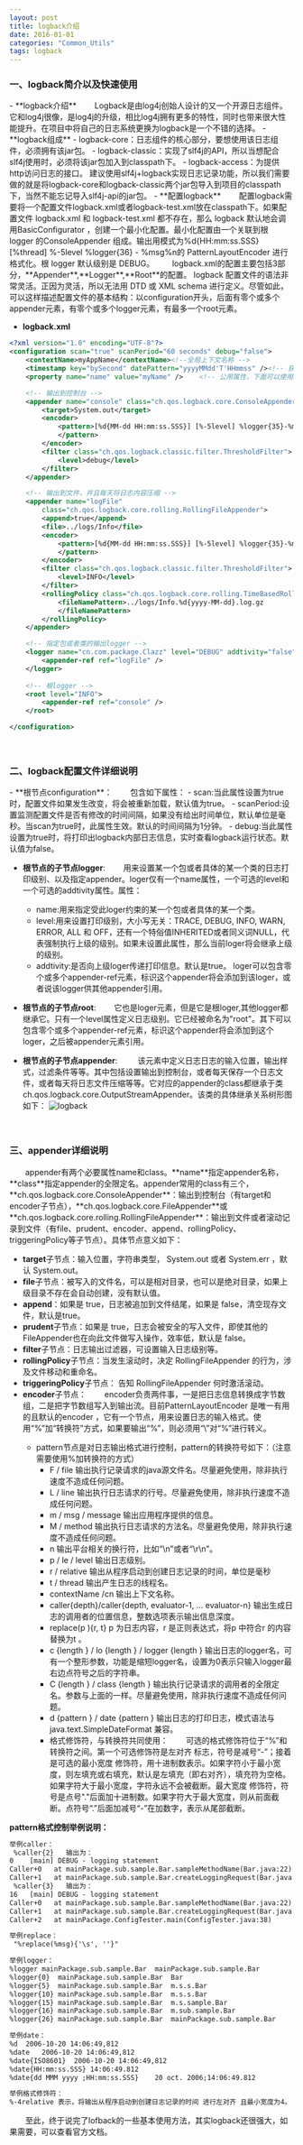 ```yaml
---
layout: post
title: logback介绍
date: 2016-01-01
categories: "Common_Utils"
tags: logback
---
```


<h3>一、logback简介以及快速使用</h3>
- **logback介绍**
　　Logback是由log4j创始人设计的又一个开源日志组件。它和log4j很像，是log4j的升级，相比log4j拥有更多的特性，同时也带来很大性能提升。在项目中将自己的日志系统更换为logback是一个不错的选择。
- **logback组成**
	- logback-core：日志组件的核心部分，要想使用该日志组件，必须拥有该jar包。
	- logback-classic：实现了slf4j的API，所以当想配合slf4j使用时，必须将该jar包加入到classpath下。
	- logback-access：为提供http访问日志的接口。  
建议使用slf4j+logback实现日志记录功能，所以我们需要做的就是将logback-core和logback-classic两个jar包导入到项目的classpath下，当然不能忘记导入slf4j-api的jar包。
- **配置logback**
　　配置logback需要将一个配置文件logback.xml或者logback-test.xml放在classpath下。如果配置文件 logback.xml 和 logback-test.xml 都不存在，那么 logback 默认地会调用BasicConfigurator ，创建一个最小化配置。最小化配置由一个关联到根 logger 的ConsoleAppender 组成。输出用模式为%d{HH:mm:ss.SSS} [%thread] %-5level %logger{36} - %msg%n的 PatternLayoutEncoder 进行格式化。根 logger 默认级别是 DEBUG。
　　logback.xml的配置主要包括3部分，**Appender**,**Logger**,**Root**的配置。 logback 配置文件的语法非常灵活。正因为灵活，所以无法用 DTD 或 XML schema 进行定义。尽管如此，可以这样描述配置文件的基本结构：以configuration开头，后面有零个或多个appender元素，有零个或多个logger元素，有最多一个root元素。

- **logback.xml**

```xml
<?xml version="1.0" encoding="UTF-8"?>
<configuration scan="true" scanPeriod="60 seconds" debug="false">
	<contextName>myAppName</contextName><!--全局上下文名称 -->
	<timestamp key="bySecond" datePattern="yyyyMMdd'T'HHmmss" /><!-- 获取时间 -->
	<property name="name" value="myName" />    <!-- 公用属性，下面可以使用${}符号引用它 -->

	<!-- 输出到控制台 -->
	<appender name="console" class="ch.qos.logback.core.ConsoleAppender">
		<target>System.out</target>
		<encoder>
			<pattern>[%d{MM-dd HH:mm:ss.SSS}] [%-5level] %logger{35}-%msg %n
			</pattern>
		</encoder>
		<filter class="ch.qos.logback.classic.filter.ThresholdFilter">
			<level>debug</level>
		</filter>
	</appender>

	<!-- 输出到文件，并且每天将日志内容压缩 -->
	<appender name="logFile"
		class="ch.qos.logback.core.rolling.RollingFileAppender">
		<append>true</append>
		<file>../logs/Info</file>
		<encoder>
			<pattern>[%d{MM-dd HH:mm:ss.SSS}] [%-5level] %logger{35}-%msg %n
			</pattern>
		</encoder>
		<filter class="ch.qos.logback.classic.filter.ThresholdFilter">
			<level>INFO</level>
		</filter>
		<rollingPolicy class="ch.qos.logback.core.rolling.TimeBasedRollingPolicy">
			<fileNamePattern>../logs/Info.%d{yyyy-MM-dd}.log.gz
			</fileNamePattern>
		</rollingPolicy>
	</appender>

	<!-- 指定包或者类的输出logger -->
	<logger name="cn.com.package.Clazz" level="DEBUG" addtivity="false">
		<appender-ref ref="logFile" />
	</logger>
	
	<!-- 根logger -->
	<root level="INFO">
		<appender-ref ref="console" />
	</root>

</configuration>
```
　　
<h3>二、logback配置文件详细说明</h3>
- **根节点configuration**：
　　包含如下属性：
	- scan:当此属性设置为true时，配置文件如果发生改变，将会被重新加载，默认值为true。
	- scanPeriod:设置监测配置文件是否有修改的时间间隔，如果没有给出时间单位，默认单位是毫秒。当scan为true时，此属性生效。默认的时间间隔为1分钟。
	- debug:当此属性设置为true时，将打印出logback内部日志信息，实时查看logback运行状态。默认值为false。
	
- **根节点的子节点logger**:
　　用来设置某一个包或者具体的某一个类的日志打印级别、以及指定appender。loger仅有一个name属性，一个可选的level和一个可选的addtivity属性。属性：
	- name:用来指定受此loger约束的某一个包或者具体的某一个类。
	- level:用来设置打印级别，大小写无关：TRACE, DEBUG, INFO, WARN, ERROR, ALL 和 OFF，还有一个特俗值INHERITED或者同义词NULL，代表强制执行上级的级别。如果未设置此属性，那么当前loger将会继承上级的级别。
	- addtivity:是否向上级loger传递打印信息。默认是true。
loger可以包含零个或多个appender-ref元素，标识这个appender将会添加到该loger，或者说该logger供其他appender引用。

- **根节点的子节点root**:
　　它也是loger元素，但是它是根loger,其他logger都继承它。只有一个level属性定义日志级别。它已经被命名为"root"。其下可以包含零个或多个appender-ref元素，标识这个appender将会添加到这个loger，之后被appender元素引用。

- **根节点的子节点appender**:
　　 该元素中定义日志日志的输入位置，输出样式，过滤条件等等。其中包括设置输出到控制台，或者每天保存一个日志文件，或者每天将日志文件压缩等等。它对应的appender的class都继承于类ch.qos.logback.core.OutputStreamAppender。该类的具体继承关系树形图如下：
![logback](/assets/yoting/post/commonUtils/04.jpg)

　　
<h3>三、appender详细说明</h3>
　　appender有两个必要属性name和class。**name**指定appender名称，**class**指定appender的全限定名。appender常用的class有三个，**ch.qos.logback.core.ConsoleAppender**：输出到控制台（有target和encoder子节点），**ch.qos.logback.core.FileAppender**或**ch.qos.logback.core.rolling.RollingFileAppender**：输出到文件或者滚动记录到文件（有file、prudent、encoder、append、rollingPolicy、triggeringPolicy等子节点）。具体节点意义如下：

- **target**子节点：输入位置，字符串类型， System.out 或者 System.err ，默认 System.out。
- **file**子节点：被写入的文件名，可以是相对目录，也可以是绝对目录，如果上级目录不存在会自动创建，没有默认值。
- **append**：如果是 true，日志被追加到文件结尾，如果是 false，清空现存文件，默认是true。
- **prudent**子节点：如果是 true，日志会被安全的写入文件，即使其他的FileAppender也在向此文件做写入操作，效率低，默认是 false。
- **filter**子节点：日志输出过滤器，可设置输入日志级别等。
- **rollingPolicy**子节点：当发生滚动时，决定 RollingFileAppender 的行为，涉及文件移动和重命名。
- **triggeringPolicy**子节点： 告知 RollingFileAppender 何时激活滚动。
- **encoder**子节点：
　　encoder负责两件事，一是把日志信息转换成字节数组，二是把字节数组写入到输出流。目前PatternLayoutEncoder 是唯一有用的且默认的encoder ，它有一个<pattern>节点，用来设置日志的输入格式。使用“%”加“转换符”方式，如果要输出“%”，则必须用“\”对“\%”进行转义。
	- pattern节点是对日志输出格式进行控制，pattern的转换符号如下：（注意需要使用%加转换符的方式）
		- F / file	       输出执行记录请求的java源文件名。尽量避免使用，除非执行速度不造成任何问题。
		- L / line	       输出执行日志请求的行号。尽量避免使用，除非执行速度不造成任何问题。
		- m / msg / message	输出应用程序提供的信息。
		- M / method	输出执行日志请求的方法名。尽量避免使用，除非执行速度不造成任何问题。
		- n	              输出平台相关的换行符，比如“\n”或者“\r\n”。
		- p / le / level	输出日志级别。
		- r / relative	输出从程序启动到创建日志记录的时间，单位是毫秒
		- t / thread	输出产生日志的线程名。
		- contextName /cn 	输出上下文名称。
		- caller{depth}/caller{depth, evaluator-1, ... evaluator-n}	输出生成日志的调用者的位置信息，整数选项表示输出信息深度。
		- replace(p ){r, t}	p 为日志内容，r 是正则表达式，将p 中符合r 的内容替换为t 。
		- c {length } / lo {length } / logger {length } 	输出日志的logger名，可有一个整形参数，功能是缩短logger名，设置为0表示只输入logger最右边点符号之后的字符串。
		- C {length } / class {length } 	输出执行记录请求的调用者的全限定名。参数与上面的一样。尽量避免使用，除非执行速度不造成任何问题。
		- d {pattern } / date {pattern } 	输出日志的打印日志，模式语法与java.text.SimpleDateFormat 兼容。
		- 格式修饰符，与转换符共同使用：
　　可选的格式修饰符位于“%”和转换符之间。第一个可选修饰符是左对齐 标志，符号是减号“-”；接着是可选的最小宽度 修饰符，用十进制数表示。如果字符小于最小宽度，则左填充或右填充，默认是左填充（即右对齐），填充符为空格。如果字符大于最小宽度，字符永远不会被截断。最大宽度 修饰符，符号是点号"."后面加十进制数。如果字符大于最大宽度，则从前面截断。点符号“.”后面加减号“-”在加数字，表示从尾部截断。

**pattern格式控制举例说明：**

```xml
举例caller：
 %caller{2}   输出为：
0    [main] DEBUG - logging statement 
Caller+0   at mainPackage.sub.sample.Bar.sampleMethodName(Bar.java:22)
Caller+1   at mainPackage.sub.sample.Bar.createLoggingRequest(Bar.java:17)
 %caller{3}   输出为：
16   [main] DEBUG - logging statement 
Caller+0   at mainPackage.sub.sample.Bar.sampleMethodName(Bar.java:22)
Caller+1   at mainPackage.sub.sample.Bar.createLoggingRequest(Bar.java:17)
Caller+2   at mainPackage.ConfigTester.main(ConfigTester.java:38)

举例replace：
 "%replace(%msg){'\s', ''}"

举例logger：
%logger	mainPackage.sub.sample.Bar	mainPackage.sub.sample.Bar
%logger{0}	mainPackage.sub.sample.Bar	Bar
%logger{5}	mainPackage.sub.sample.Bar	m.s.s.Bar
%logger{10}	mainPackage.sub.sample.Bar	m.s.s.Bar
%logger{15}	mainPackage.sub.sample.Bar	m.s.sample.Bar
%logger{16}	mainPackage.sub.sample.Bar	m.sub.sample.Bar
%logger{26}	mainPackage.sub.sample.Bar	mainPackage.sub.sample.Bar

举例date：
%d	2006-10-20 14:06:49,812
%date	2006-10-20 14:06:49,812
%date{ISO8601}	2006-10-20 14:06:49,812
%date{HH:mm:ss.SSS}	14:06:49.812
%date{dd MMM yyyy ;HH:mm:ss.SSS}	20 oct. 2006;14:06:49.812

举例格式修饰符：
%-4relative 表示，将输出从程序启动到创建日志记录的时间 进行左对齐 且最小宽度为4。​
```

　　​至此，终于说完了lofback的一些基本使用方法，其实logback还很强大，如果需要，可以查看官方文档。